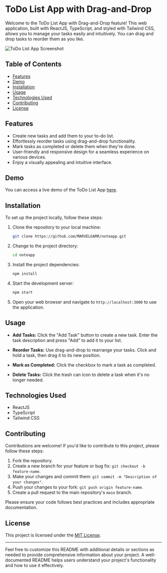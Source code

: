 
# ToDo List App with Drag-and-Drop

Welcome to the ToDo List App with Drag-and-Drop feature! This web application, built with ReactJS, TypeScript, and styled with Tailwind CSS, allows you to manage your tasks easily and intuitively. You can drag and drop tasks to reorder them as you like.

![ToDo List App Screenshot](screenshot.png)

## Table of Contents

- [Features](#features)
- [Demo](#demo)
- [Installation](#installation)
- [Usage](#usage)
- [Technologies Used](#technologies-used)
- [Contributing](#contributing)
- [License](#license)

## Features

- Create new tasks and add them to your to-do list.
- Effortlessly reorder tasks using drag-and-drop functionality.
- Mark tasks as completed or delete them when they're done.
- User-friendly and responsive design for a seamless experience on various devices.
- Enjoy a visually appealing and intuitive interface.

## Demo

You can access a live demo of the ToDo List App [here](https://master--venerable-figolla-bf70f9.netlify.app/).

## Installation

To set up the project locally, follow these steps:

1. Clone the repository to your local machine:

   ```bash
   git clone https://github.com/MARVELGARR/noteapp.git
   ```

2. Change to the project directory:

   ```bash
   cd noteapp
   ```

3. Install the project dependencies:

   ```bash
   npm install
   ```

4. Start the development server:

   ```bash
   npm start
   ```

5. Open your web browser and navigate to `http://localhost:3000` to use the application.

## Usage

- **Add Tasks:** Click the "Add Task" button to create a new task. Enter the task description and press "Add" to add it to your list.

- **Reorder Tasks:** Use drag-and-drop to rearrange your tasks. Click and hold a task, then drag it to its new position.

- **Mark as Completed:** Click the checkbox to mark a task as completed.

- **Delete Tasks:** Click the trash can icon to delete a task when it's no longer needed.

## Technologies Used

- ReactJS
- TypeScript
- Tailwind CSS

## Contributing

Contributions are welcome! If you'd like to contribute to this project, please follow these steps:

1. Fork the repository.
2. Create a new branch for your feature or bug fix: `git checkout -b feature-name`.
3. Make your changes and commit them: `git commit -m "Description of your changes"`.
4. Push your changes to your fork: `git push origin feature-name`.
5. Create a pull request to the main repository's `main` branch.

Please ensure your code follows best practices and includes appropriate documentation.

## License

This project is licensed under the [MIT License](LICENSE).

---

Feel free to customize this README with additional details or sections as needed to provide comprehensive information about your project. A well-documented README helps users understand your project's functionality and how to use it effectively.
